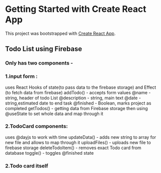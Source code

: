 # Getting Started with Create React App

This project was bootstrapped with [Create React App](https://github.com/facebook/create-react-app).

## Todo List using Firebase
### Only has two components -
### 1.input form : 
uses React Hooks of state(to pass data to the firebase storage) and Effect (to fetch data from firebase)
addTodo() - accepts form values 
@name - string, header of todo List
@description - string, main text
@date - string,estimated date to end task
@finished - Boolean, marks project as completed
getTodos() - getting data from Firebase storage
then using @useState to set whole data and map through it 

### 2.TodoCard components:
uses @dayjs to work with time
updateData() - adds new string to array for new file and allows to map through it 
uploadFiles() - uploads new file to firebase storage
deleteTodoItem() - removes exact Todo card from database
toggle() - toggles @finished state

### 2.Todo card itself 



